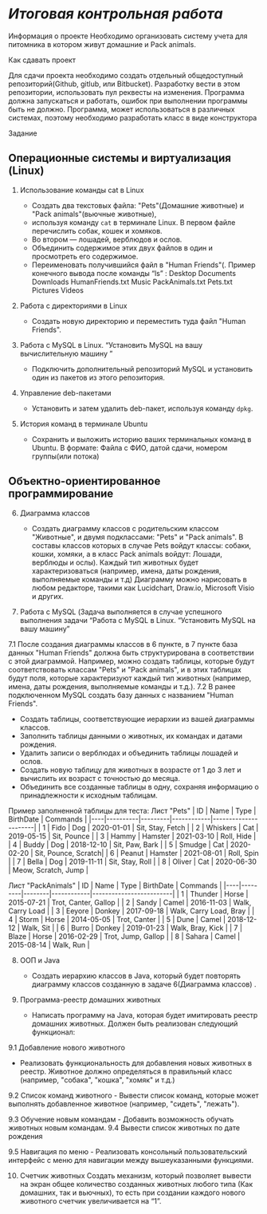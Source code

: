# **_Итоговая контрольная работа_**

Информация о проекте
Необходимо организовать систему учета для питомника в котором живут домашние и Pack animals.

Как сдавать проект

Для сдачи проекта необходимо создать отдельный общедоступный репозиторий(Github, gitlub, или Bitbucket). Разработку 
вести в этом репозитории, использовать пул реквесты на изменения. Программа должна запускаться и работать, ошибок при 
выполнении программы быть не должно. Программа, может использоваться в различных системах, поэтому необходимо 
разработать класс в виде конструктора

Задание

## **Операционные системы и виртуализация (Linux)**

1. Использование команды cat в Linux
    - Создать два текстовых файла: "Pets"(Домашние животные) и "Pack animals"(вьючные животные), 
    - используя команду `cat` в терминале Linux. В первом файле перечислить собак, кошек и хомяков. 
    - Во втором — лошадей, верблюдов и ослов.
    - Объединить содержимое этих двух файлов в один и просмотреть его содержимое.
    - Переименовать получившийся файл в "Human Friends"(.
      Пример конечного вывода после команды “ls” :
      Desktop Documents Downloads  HumanFriends.txt  Music  PackAnimals.txt  Pets.txt  Pictures  Videos

2. Работа с директориями в Linux
    - Создать новую директорию и переместить туда файл "Human Friends".

3. Работа с MySQL в Linux. “Установить MySQL на вашу вычислительную машину ”
    - Подключить дополнительный репозиторий MySQL и установить один из пакетов из этого репозитория.

4. Управление deb-пакетами
    - Установить и затем удалить deb-пакет, используя команду `dpkg`.

5. История команд в терминале Ubuntu
    - Сохранить и выложить историю ваших терминальных команд в Ubuntu.
      В формате: Файла с ФИО, датой сдачи, номером группы(или потока)


## **Объектно-ориентированное программирование**

6. Диаграмма классов
    - Создать диаграмму классов с родительским классом "Животные", и двумя подклассами: "Pets" и "Pack animals".
      В составы классов которых в случае Pets войдут классы: собаки, кошки, хомяки, а в класс Pack animals войдут: 
   Лошади, верблюды и ослы).
      Каждый тип животных будет характеризоваться (например, имена, даты рождения, выполняемые команды и т.д)
      Диаграмму можно нарисовать в любом редакторе, такими как Lucidchart, Draw.io, Microsoft Visio и других.

7. Работа с MySQL (Задача выполняется в случае успешного выполнения задачи “Работа с MySQL в Linux. “Установить MySQL 
на вашу машину”

7.1 После создания диаграммы классов в 6 пункте, в 7 пункте база данных "Human Friends" должна быть структурирована в 
соответствии с этой диаграммой. Например, можно создать таблицы, которые будут соответствовать классам "Pets" и 
"Pack animals", и в этих таблицах будут поля, которые характеризуют каждый тип животных (например, имена, 
даты рождения, выполняемые команды и т.д.).
7.2 В ранее подключенном MySQL создать базу данных с названием "Human Friends".
- Создать таблицы, соответствующие иерархии из вашей диаграммы классов.
- Заполнить таблицы данными о животных, их командах и датами рождения.
- Удалить записи о верблюдах и объединить таблицы лошадей и ослов.
- Создать новую таблицу для животных в возрасте от 1 до 3 лет и вычислить их возраст с точностью до месяца.
- Объединить все созданные таблицы в одну, сохраняя информацию о принадлежности к исходным таблицам.

Пример заполненной таблицы для теста:
Лист "Pets"
| ID | Name     | Type    | BirthDate  | Commands             |
|----|----------|---------|------------|----------------------|
| 1  | Fido     | Dog     | 2020-01-01 | Sit, Stay, Fetch     |
| 2  | Whiskers | Cat     | 2019-05-15 | Sit, Pounce          |
| 3  | Hammy    | Hamster | 2021-03-10 | Roll, Hide           |
| 4  | Buddy    | Dog     | 2018-12-10 | Sit, Paw, Bark       |
| 5  | Smudge   | Cat     | 2020-02-20 | Sit, Pounce, Scratch|
| 6  | Peanut   | Hamster | 2021-08-01 | Roll, Spin           |
| 7  | Bella    | Dog     | 2019-11-11 | Sit, Stay, Roll      |
| 8  | Oliver   | Cat     | 2020-06-30 | Meow, Scratch, Jump  |

Лист "PackAnimals"
| ID | Name    | Type   | BirthDate  | Commands                |
|----|---------|--------|------------|-------------------------|
| 1  | Thunder | Horse  | 2015-07-21 | Trot, Canter, Gallop    |
| 2  | Sandy   | Camel  | 2016-11-03 | Walk, Carry Load        |
| 3  | Eeyore  | Donkey | 2017-09-18 | Walk, Carry Load, Bray  |
| 4  | Storm   | Horse  | 2014-05-05 | Trot, Canter            |
| 5  | Dune    | Camel  | 2018-12-12 | Walk, Sit               |
| 6  | Burro   | Donkey | 2019-01-23 | Walk, Bray, Kick        |
| 7  | Blaze   | Horse  | 2016-02-29 | Trot, Jump, Gallop      |
| 8  | Sahara  | Camel  | 2015-08-14 | Walk, Run               |


8. ООП и Java
    - Создать иерархию классов в Java, который будет повторять диаграмму классов созданную в задаче 6(Диаграмма 
   классов) .

9. Программа-реестр домашних животных
    - Написать программу на Java, которая будет имитировать реестр домашних животных.
      Должен быть реализован следующий функционал:

9.1 Добавление нового животного
   - Реализовать функциональность для добавления новых животных в реестр.
   Животное должно определяться в правильный класс (например, "собака", "кошка", "хомяк" и т.д.)


9.2 Список команд животного
    - Вывести список команд, которые может выполнять добавленное животное (например, "сидеть", "лежать").

9.3 Обучение новым командам
    - Добавить возможность обучать животных новым командам.
9.4 Вывести список животных по дате рождения

9.5 Навигация по меню
    - Реализовать консольный пользовательский интерфейс с меню для навигации между вышеуказанными функциями.

10. Счетчик животных
    Создать механизм, который позволяет вывести на экран общее количество созданных животных любого типа 
(Как домашних, так и вьючных), то есть при создании каждого нового животного счетчик увеличивается на “1”. 
  



